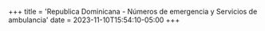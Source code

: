 +++
title = 'Republica Dominicana - Números de emergencia y Servicios de ambulancia'
date = 2023-11-10T15:54:10-05:00
+++
